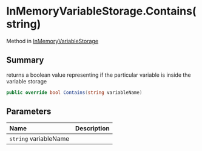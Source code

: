 # InMemoryVariableStorage.Contains(string)

Method in [InMemoryVariableStorage](/api/csharp/yarn.unity.inmemoryvariablestorage.md)

## Summary


returns a boolean value representing if the particular variable is inside the variable storage


```csharp
public override bool Contains(string variableName)
```

## Parameters

|Name|Description|
|:---|:---|
|`string` variableName||

